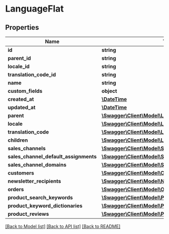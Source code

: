 # LanguageFlat

## Properties
Name | Type | Description | Notes
------------ | ------------- | ------------- | -------------
**id** | **string** |  | [optional] 
**parent_id** | **string** |  | [optional] 
**locale_id** | **string** |  | 
**translation_code_id** | **string** |  | [optional] 
**name** | **string** |  | 
**custom_fields** | **object** |  | [optional] 
**created_at** | [**\DateTime**](\DateTime.md) |  | 
**updated_at** | [**\DateTime**](\DateTime.md) |  | 
**parent** | [**\Swagger\Client\Model\LanguageFlat**](LanguageFlat.md) |  | [optional] 
**locale** | [**\Swagger\Client\Model\LocaleFlat**](LocaleFlat.md) |  | [optional] 
**translation_code** | [**\Swagger\Client\Model\LocaleFlat**](LocaleFlat.md) |  | [optional] 
**children** | [**\Swagger\Client\Model\LanguageFlat**](LanguageFlat.md) |  | [optional] 
**sales_channels** | [**\Swagger\Client\Model\SalesChannelFlat**](SalesChannelFlat.md) |  | [optional] 
**sales_channel_default_assignments** | [**\Swagger\Client\Model\SalesChannelFlat**](SalesChannelFlat.md) |  | [optional] 
**sales_channel_domains** | [**\Swagger\Client\Model\SalesChannelDomainFlat**](SalesChannelDomainFlat.md) |  | [optional] 
**customers** | [**\Swagger\Client\Model\CustomerFlat**](CustomerFlat.md) |  | [optional] 
**newsletter_recipients** | [**\Swagger\Client\Model\NewsletterRecipientFlat**](NewsletterRecipientFlat.md) |  | [optional] 
**orders** | [**\Swagger\Client\Model\OrderFlat**](OrderFlat.md) |  | [optional] 
**product_search_keywords** | [**\Swagger\Client\Model\ProductSearchKeywordFlat**](ProductSearchKeywordFlat.md) |  | [optional] 
**product_keyword_dictionaries** | [**\Swagger\Client\Model\ProductKeywordDictionaryFlat**](ProductKeywordDictionaryFlat.md) |  | [optional] 
**product_reviews** | [**\Swagger\Client\Model\ProductReviewFlat**](ProductReviewFlat.md) |  | [optional] 

[[Back to Model list]](../../README.md#documentation-for-models) [[Back to API list]](../../README.md#documentation-for-api-endpoints) [[Back to README]](../../README.md)

